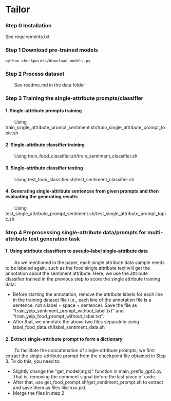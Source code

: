 # Tailor
### Step 0 Installation
See requirements.txt

### Step 1 Download pre-trained models

```
python checkpoints/download_models.py
```


### Step 2 Process dataset

&emsp;&emsp;See readme.md in the data folder

### Step 3 Training the single-attribute prompts/classifier
#### 1. Single-attribute prompts training
&emsp;&emsp;Using train_single_attribute_prompt_sentiment.sh/train_single_attribute_prompt_topic.sh
#### 2. Single-attribute classifier training
&emsp;&emsp;Using train_food_classifier.sh/train_sentiment_classifier.sh 
#### 3. Single-attribute classifier testing
&emsp;&emsp;Using test_food_classifier.sh/test_sentiment_classifier.sh
#### 4. Generating single-attribute sentences from given prompts and then evaluating the generating results
&emsp;&emsp;Using test_single_attribute_prompt_sentiment.sh/test_single_attribute_prompt_topic.sh
   
### Step 4 Preprocessing single-attribute data/prompts for multi-attribute text generation task
#### 1. Using attribute classifiers to pseudo-label single-attribute data
&emsp;&emsp;As we mentioned in the paper, each single attribute data sample needs to be labeled again, such as the food single attribute text will get the annotation about the sentiment attribute. Here, we use the attribute classifier trained in the previous step to score the single attribute training data:
   - Before starting the annotation, remove the attribute labels for each line in the training dataset file (i.e., each line of the annotation file is a sentence, not a label + space + sentence). Save the file as "train_yelp_sentiment_prompt_without_label.txt" and "train_yelp_food_prompt_without_label.txt".
   - After that, we annotate the above two files separately using label_food_data.sh/label_sentiment_data.sh
#### 2. Extract single-attribute prompt to form a dictionary
&emsp;&emsp;To facilitate the concatenation of single-attribute prompts, we first extract the single-attribute prompt from the checkpoint file obtained in Step 3. To do this, you need to:
- Slightly change the "get_model(args)" function in main_prefix_gpt2.py. That is, removing the comment signal before the last piece of code.
- After that, use get_food_prompt.sh/get_sentiment_prompt.sh to extract and save them as files like xxx.pkl.
- Merge the files in step 2.


   
